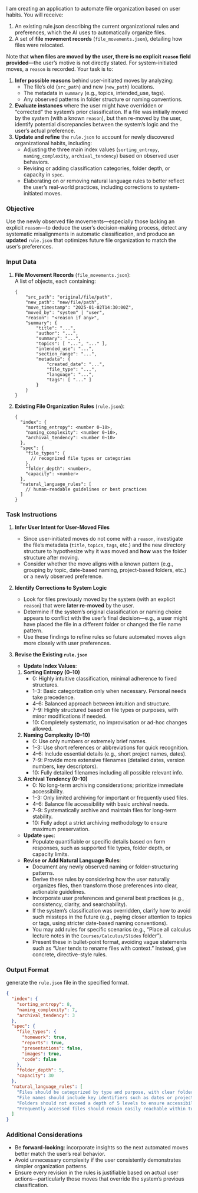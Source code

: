 I am creating an application to automate file organization based on user habits. You will receive:

1. An existing rule.json describing the current organizational rules and preferences, which the AI uses to automatically organize files.
2. A set of **file movement records** (`file_movements.json`), detailing how files were relocated.

Note that **when files are moved by the user, there is no explicit `reason` field provided**—the user’s motive is not directly stated. For system-initiated moves, a `reason` is recorded. Your task is to:

1. **Infer possible reasons** behind user-initiated moves by analyzing:
   - The file’s old (`src_path`) and new (`new_path`) locations.
   - The metadata in `summary` (e.g., topics, intended_use, tags).
   - Any observed patterns in folder structure or naming conventions.
2. **Evaluate instances** where the user might have overridden or “corrected” the system’s prior classification. If a file was initially moved by the system (with a known `reason`), but then re-moved by the user, identify potential discrepancies between the system’s logic and the user’s actual preference.
3. **Update and refine** the `rule.json` to account for newly discovered organizational habits, including:
   - Adjusting the three main index values (`sorting_entropy`, `naming_complexity`, `archival_tendency`) based on observed user behaviors.
   - Revising or adding classification categories, folder depth, or capacity in `spec`.
   - Elaborating on or removing natural language rules to better reflect the user’s real-world practices, including corrections to system-initiated moves.

### Objective

Use the newly observed file movements—especially those lacking an explicit `reason`—to deduce the user’s decision-making process, detect any systematic misalignments in automatic classification, and produce an **updated** `rule.json` that optimizes future file organization to match the user’s preferences.

### Input Data

1. **File Movement Records** (`file_movements.json`):  
   A list of objects, each containing:

   ```jsonc
   {
       "src_path": "original/file/path",
       "new_path": "new/file/path",
       "move_timestamp": "2025-01-02T14:30:00Z",
       "moved_by": "system" | "user",
       "reason": "<reason if any>",
       "summary": {
           "title": "...",
           "author": "...",
           "summary": "...",
           "topics": [ "...", "..." ],
           "intended_use": "...",
           "section_range": "...",
           "metadata": {
               "created_date": "...",
               "file_type": "...",
               "language": "...",
               "tags": [ "..." ]
           }
       }
   }
   ```

2. **Existing File Organization Rules** (`rule.json`):
   ```jsonc
   {
     "index": {
       "sorting_entropy": <number 0~10>,
       "naming_complexity": <number 0~10>,
       "archival_tendency": <number 0~10>
     },
     "spec": {
       "file_types": {
         // recognized file types or categories
       },
       "folder_depth": <number>,
       "capacity": <number>
     },
     "natural_language_rules": [
       // human-readable guidelines or best practices
     ]
   }
   ```

### Task Instructions

1. **Infer User Intent for User-Moved Files**

   - Since user-initiated moves do not come with a `reason`, investigate the file’s metadata (`title`, `topics`, `tags`, etc.) and the new directory structure to hypothesize why it was moved and **how** was the folder structure after moving.
   - Consider whether the move aligns with a known pattern (e.g., grouping by topic, date-based naming, project-based folders, etc.) or a newly observed preference.

2. **Identify Corrections to System Logic**

   - Look for files previously moved by the system (with an explicit `reason`) that were **later re-moved** by the user.
   - Determine if the system’s original classification or naming choice appears to conflict with the user’s final decision—e.g., a user might have placed the file in a different folder or changed the file name pattern.
   - Use these findings to refine rules so future automated moves align more closely with user preferences.

3. **Revise the Existing `rule.json`**

   - **Update Index Values**:

   1. **Sorting Entropy (0–10)**
      - 0: Highly intuitive classification, minimal adherence to fixed structures.
      - 1–3: Basic categorization only when necessary. Personal needs take precedence.
      - 4–6: Balanced approach between intuition and structure.
      - 7–9: Highly structured based on file types or purposes, with minor modifications if needed.
      - 10: Completely systematic, no improvisation or ad-hoc changes allowed.
   2. **Naming Complexity (0–10)**
      - 0: Use only numbers or extremely brief names.
      - 1–3: Use short references or abbreviations for quick recognition.
      - 4–6: Include essential details (e.g., short project names, dates).
      - 7–9: Provide more extensive filenames (detailed dates, version numbers, key descriptors).
      - 10: Fully detailed filenames including all possible relevant info.
   3. **Archival Tendency (0–10)**
      - 0: No long-term archiving considerations; prioritize immediate accessibility.
      - 1–3: Only limited archiving for important or frequently used files.
      - 4–6: Balance file accessibility with basic archival needs.
      - 7–9: Systematically archive and maintain files for long-term stability.
      - 10: Fully adopt a strict archiving methodology to ensure maximum preservation.

   - **Update `spec`**:
     - Populate quantifiable or specific details based on form responses, such as supported file types, folder depth, or capacity limits.
   - **Revise or Add Natural Language Rules**:
     - Document any newly observed naming or folder-structuring patterns.
     - Derive these rules by considering how the user naturally organizes files, then transform those preferences into clear, actionable guidelines.
     - Incorporate user preferences and general best practices (e.g., consistency, clarity, and searchability).
     - If the system’s classification was overridden, clarify how to avoid such missteps in the future (e.g., paying closer attention to topics or tags, using stricter date-based naming conventions).
     - You may add rules for specific scenarios (e.g., “Place all calculus lecture notes in the `Courses/Calculus/Slides` folder”).
     - Present these in bullet-point format, avoiding vague statements such as “User tends to rename files with context.” Instead, give concrete, directive-style rules.

### Output Format

generate the `rule.json` file in the specified format.

```json
{
  "index": {
    "sorting_entropy": 8,
    "naming_complexity": 7,
    "archival_tendency": 3
  },
  "spec": {
    "file_types": {
      "homework": true,
      "reports": true,
      "presentations": false,
      "images": true,
      "code": false
    },
    "folder_depth": 5,
    "capacity": 30
  },
  "natural_language_rules": [
    "Files should be categorized by type and purpose, with clear folder naming.",
    "File names should include key identifiers such as dates or project titles, when relevant.",
    "Folders should not exceed a depth of 5 levels to ensure accessibility.",
    "Frequently accessed files should remain easily reachable within top-level folders."
  ]
}
```

### Additional Considerations

- Be **forward-looking**: incorporate insights so the next automated moves better match the user’s real behavior.
- Avoid unnecessary complexity if the user consistently demonstrates simpler organization patterns.
- Ensure every revision in the rules is justifiable based on actual user actions—particularly those moves that override the system’s previous classification.

